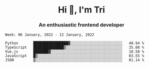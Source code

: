 <h1 align="center">Hi 👋, I'm Tri</h1>
<h3 align="center">An enthusiastic frontend developer</h3>

<!--START_SECTION:waka-->
```text
Week: 06 January, 2022 - 12 January, 2022

Python       ████████████████▓░░░░░░░░░░░░░░░░░░░░░░░░   40.94 % 
TypeScript   ██████████████▒░░░░░░░░░░░░░░░░░░░░░░░░░░   35.08 % 
Vue.js       ███████▓░░░░░░░░░░░░░░░░░░░░░░░░░░░░░░░░░   18.58 % 
JavaScript   █▒░░░░░░░░░░░░░░░░░░░░░░░░░░░░░░░░░░░░░░░   03.55 % 
JSON         ▒░░░░░░░░░░░░░░░░░░░░░░░░░░░░░░░░░░░░░░░░   01.14 % 
```
<!--END_SECTION:waka-->
